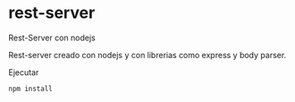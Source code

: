 # rest-server
Rest-Server con nodejs

Rest-server creado con nodejs y con librerias como express y body parser.

Ejecutar

```
npm install
```
